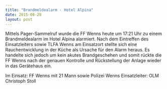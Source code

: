 ```yaml
---
title: "Brandmeldealarm - Hotel Alpina"
date: 2015-08-28
layout: post
---
```


Mittels Pager-Sammelruf wurde die FF Wenns heute um 17:21 Uhr zu einem Brandmeldealarm im Hotel Alpina alarmiert. Nach dem Eintreffen des Einsatzleiters sowie TLFA Wenns am Einsatzort stellte sich eine Rauchentwicklung in der Küche als Ursache für den Alarm heraus. Es handelte sich jedoch um kein akutes Brandgeschehen und somit rückte die FF Wenns nach der genauen Kontrolle und Rückstellung der Anlage wieder in das Gerätehaus ein.

Im Einsatz: FF Wenns mit 21 Mann sowie Polizei Wenns
Einsatzleiter: OLM Christoph Stoll
